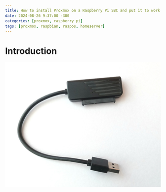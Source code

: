 ```yaml
---
title: How to install Proxmox on a Raspberry Pi SBC and put it to work
date: 2024-08-26 9:37:00 -300
categories: [proxmox, raspberry pi]
tags: [proxmox, raspbian, raspos, homeserver]
---
```

# Introduction

![Sata to USB adaptor](/assets/images/ProxmoxInstalationOnRaspberryPi/SataToUsbCable.jpg)